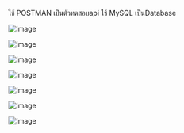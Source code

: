 ใช้ POSTMAN เป็นตัวทดสอบapi
ใช้ MySQL เป็นDatabase 


![image](https://github.com/user-attachments/assets/5cfacf4b-11e8-4703-889f-5673bda7b5a4)



![image](https://github.com/user-attachments/assets/c2200741-11ce-4a7d-aaf6-2ec94bae7054)


![image](https://github.com/user-attachments/assets/2ab9c972-4869-4850-a2d1-b2831d77b8d5)

![image](https://github.com/user-attachments/assets/740a8857-982f-40da-9b47-9ec79aad7cb1)



![image](https://github.com/user-attachments/assets/f45c1d0f-b130-47b9-ae33-07a4f432d7dd)



![image](https://github.com/user-attachments/assets/7b372019-35df-4377-97fd-e5d1f7de1e04)

![image](https://github.com/user-attachments/assets/e5659406-5e54-4a7c-be33-969130d505de)



